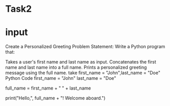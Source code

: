 # Task2
# input
Create a Personalized Greeting Problem Statement: Write a Python program that:

Takes a user's first name and last name as input.
Concatenates the first name and last name into a full name.
Prints a personalized greeting message using the full name.
take first_name = "John",last_name = "Doe"
Python Code
first_name = "John" last_name = "Doe"

full_name = first_name + " " + last_name

print("Hello,", full_name + "! Welcome aboard.")
